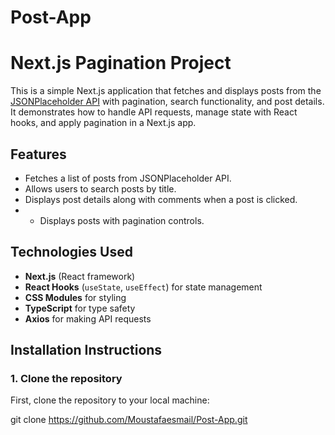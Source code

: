 # Post-App
# Next.js Pagination Project

This is a simple Next.js application that fetches and displays posts from the [JSONPlaceholder API](https://jsonplaceholder.typicode.com/) with pagination, search functionality, and post details. It demonstrates how to handle API requests, manage state with React hooks, and apply pagination in a Next.js app.

## Features
- Fetches a list of posts from JSONPlaceholder API.
- Allows users to search posts by title.
- Displays post details along with comments when a post is clicked.
- - Displays posts with pagination controls.

## Technologies Used
- **Next.js** (React framework)
- **React Hooks** (`useState`, `useEffect`) for state management
- **CSS Modules** for styling
- **TypeScript** for type safety
- **Axios** for making API requests

## Installation Instructions

### 1. Clone the repository
First, clone the repository to your local machine:


git clone https://github.com/Moustafaesmail/Post-App.git
